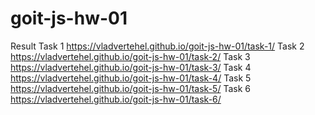# goit-js-hw-01
Result
Task 1 https://vladvertehel.github.io/goit-js-hw-01/task-1/
Task 2 https://vladvertehel.github.io/goit-js-hw-01/task-2/
Task 3 https://vladvertehel.github.io/goit-js-hw-01/task-3/
Task 4 https://vladvertehel.github.io/goit-js-hw-01/task-4/
Task 5 https://vladvertehel.github.io/goit-js-hw-01/task-5/
Task 6 https://vladvertehel.github.io/goit-js-hw-01/task-6/
